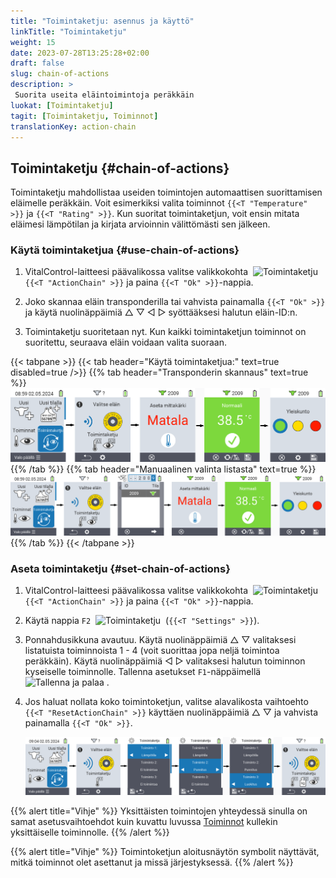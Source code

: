```yaml
---
title: "Toimintaketju: asennus ja käyttö"
linkTitle: "Toimintaketju"
weight: 15
date: 2023-07-28T13:25:28+02:00
draft: false
slug: chain-of-actions
description: >
 Suorita useita eläintoimintoja peräkkäin
luokat: [Toimintaketju]
tagit: [Toimintaketju, Toiminnot]
translationKey: action-chain
---
```

## Toimintaketju {#chain-of-actions}

Toimintaketju mahdollistaa useiden toimintojen automaattisen suorittamisen eläimelle peräkkäin. Voit esimerkiksi valita toiminnot `{{<T "Temperature" >}}` ja `{{<T "Rating" >}}`. Kun suoritat toimintaketjun, voit ensin mitata eläimesi lämpötilan ja kirjata arvioinnin välittömästi sen jälkeen.

### Käytä toimintaketjua {#use-chain-of-actions}

1. VitalControl-laitteesi päävalikossa valitse valikkokohta &nbsp;<img src="/icons/actions/action-chain.svg" width="35" align="bottom" alt="Toimintaketju" />&nbsp; `{{<T "ActionChain" >}}` ja paina `{{<T "Ok" >}}`-nappia.

2. Joko skannaa eläin transponderilla tai vahvista painamalla `{{<T "Ok" >}}` ja käytä nuolinäppäimiä △ ▽ ◁ ▷ syöttääksesi halutun eläin-ID:n.

3. Toimintaketju suoritetaan nyt. Kun kaikki toimintaketjun toiminnot on suoritettu, seuraava eläin voidaan valita suoraan.

{{< tabpane >}}
{{< tab header="Käytä toimintaketjua:" text=true disabled=true />}}
{{% tab header="Transponderin skannaus" text=true %}}
![VitalControl: Valikko toimintaketju](images/chainofactions-scan.png "Toimintaketju")
{{% /tab %}}
{{% tab header="Manuaalinen valinta listasta" text=true %}}
![VitalControl: Valikko toimintaketju](images/chainofactions.png "Toimintaketju")
{{% /tab %}}
{{< /tabpane >}}

### Aseta toimintaketju {#set-chain-of-actions}

1. VitalControl-laitteesi päävalikossa valitse valikkokohta &nbsp;<img src="/icons/actions/action-chain.svg" width="35" align="bottom" alt="Toimintaketju" />&nbsp; `{{<T "ActionChain" >}}` ja paina `{{<T "Ok" >}}`-nappia.

2. Käytä nappia `F2` &nbsp;<img src="/icons/gear.svg" width="25" align="bottom" alt="Toimintaketju" />&nbsp; (`{{<T "Settings" >}}`).

3. Ponnahdusikkuna avautuu. Käytä nuolinäppäimiä △ ▽ valitaksesi listatuista toiminnoista 1 - 4 (voit suorittaa jopa neljä toimintoa peräkkäin). Käytä nuolinäppäimiä ◁ ▷ valitaksesi halutun toiminnon kyseiselle toiminnolle. Tallenna asetukset `F1`-näppäimellä &nbsp;<img src="/icons/footer/save_exit.svg" width="65" align="bottom" alt="Tallenna ja palaa" />&nbsp;.

4. Jos haluat nollata koko toimintoketjun, valitse alavalikosta vaihtoehto `{{<T "ResetActionChain" >}}` käyttäen nuolinäppäimiä △ ▽ ja vahvista painamalla `{{<T "Ok" >}}`.

    ![VitalControl: Toimintoketjun valikko](images/setchainofactions.png "Aseta toimintoketju")

{{% alert title="Vihje" %}}
Yksittäisten toimintojen yhteydessä sinulla on samat asetusvaihtoehdot kuin kuvattu luvussa [Toiminnot](../actions) kullekin yksittäiselle toiminnolle.
{{% /alert %}}

{{% alert title="Vihje" %}}
Toimintoketjun aloitusnäytön symbolit näyttävät, mitkä toiminnot olet asettanut ja missä järjestyksessä.
{{% /alert %}}
